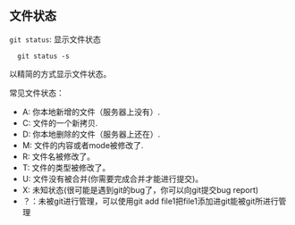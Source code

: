 ## 文件状态
`git status`: 显示文件状态
```
  git status -s 
```
以精简的方式显示文件状态。

常见文件状态：
* A: 你本地新增的文件（服务器上没有）.
* C: 文件的一个新拷贝.
* D: 你本地删除的文件（服务器上还在）.
* M: 文件的内容或者mode被修改了.
* R: 文件名被修改了。
* T: 文件的类型被修改了。
* U: 文件没有被合并(你需要完成合并才能进行提交)。
* X: 未知状态(很可能是遇到git的bug了，你可以向git提交bug report)
* ？：未被git进行管理，可以使用git add file1把file1添加进git能被git所进行管理
